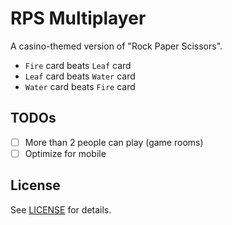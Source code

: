 # RPS Multiplayer
A casino-themed version of "Rock Paper Scissors".

- `Fire` card beats `Leaf` card
- `Leaf` card beats `Water` card
- `Water` card beats `Fire` card

## TODOs

- [ ] More than 2 people can play (game rooms)
- [ ] Optimize for mobile

## License

See [LICENSE](LICENSE.md) for details.